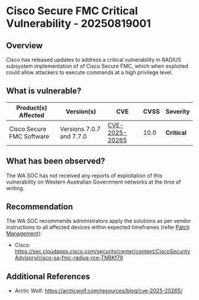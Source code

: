 # Cisco Secure FMC Critical Vulnerability - 20250819001

## Overview

Cisco has released updates to address a critical vulnerability in RADIUS subsystem implementation of of Cisco Secure FMC, which when exploited could allow attackers to execute commands at a high privilege level.

## What is vulnerable?

| Product(s) Affected       | Version(s)               | CVE                                                               | CVSS | Severity     |
| ------------------------- | ------------------------ | ----------------------------------------------------------------- | ---- | ------------ |
| Cisco Secure FMC Software | Versions 7.0.7 and 7.7.0 | [CVE-2025-20265](https://nvd.nist.gov/vuln/detail/CVE-2025-20265) | 10.0 | **Critical** |

## What has been observed?

The WA SOC has not received any reports of exploitation of this vulnerability on Western Australian Government networks at the time of writing.

## Recommendation

The WA SOC recommends administrators apply the solutions as per vendor instructions to all affected devices within expected timeframes (refer [Patch Management](../guidelines/patch-management.md)):

- Cisco: <https://sec.cloudapps.cisco.com/security/center/content/CiscoSecurityAdvisory/cisco-sa-fmc-radius-rce-TNBKf79>

## Additional References

- Arctic Wolf: <https://arcticwolf.com/resources/blog/cve-2025-20265/>

